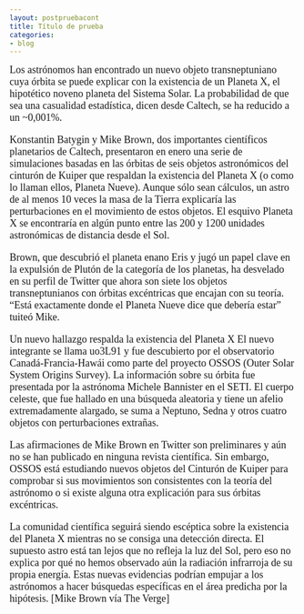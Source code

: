 ```yaml
---
layout: postpruebacont
title: Título de prueba
categories:
- blog
---
```


<font face="Times New Roman" font size="4"> <p>Los astrónomos han encontrado un nuevo objeto transneptuniano cuya órbita se puede explicar con la existencia de un Planeta X, el hipotético noveno planeta del Sistema Solar. La probabilidad de que sea una casualidad estadística, dicen desde Caltech, se ha reducido a un ~0,001%.</p>



<p>Konstantin Batygin y Mike Brown, dos importantes científicos planetarios de Caltech, presentaron en enero una serie de simulaciones basadas en las órbitas de seis objetos astronómicos del cinturón de Kuiper que respaldan la existencia del Planeta X (o como lo llaman ellos, Planeta Nueve). Aunque sólo sean cálculos, un astro de al menos 10 veces la masa de la Tierra explicaría las perturbaciones en el movimiento de estos objetos. El esquivo Planeta X se encontraría en algún punto entre las 200 y 1200 unidades astronómicas de distancia desde el Sol.</p>

<p>Brown, que descubrió el planeta enano Eris y jugó un papel clave en la expulsión de Plutón de la categoría de los planetas, ha desvelado en su perfil de Twitter que ahora son siete los objetos transneptunianos con órbitas excéntricas que encajan con su teoría. “Está exactamente donde el Planeta Nueve dice que debería estar” tuiteó Mike.</p>

Un nuevo hallazgo respalda la existencia del Planeta X
El nuevo integrante se llama uo3L91 y fue descubierto por el observatorio Canadá-Francia-Hawái como parte del proyecto OSSOS (Outer Solar System Origins Survey). La información sobre su órbita fue presentada por la astrónoma Michele Bannister en el SETI. El cuerpo celeste, que fue hallado en una búsqueda aleatoria y tiene un afelio extremadamente alargado, se suma a Neptuno, Sedna y otros cuatro objetos con perturbaciones extrañas.

Las afirmaciones de Mike Brown en Twitter son preliminares y aún no se han publicado en ninguna revista científica. Sin embargo, OSSOS está estudiando nuevos objetos del Cinturón de Kuiper para comprobar si sus movimientos son consistentes con la teoría del astrónomo o si existe alguna otra explicación para sus órbitas excéntricas.

La comunidad científica seguirá siendo escéptica sobre la existencia del Planeta X mientras no se consiga una detección directa. El supuesto astro está tan lejos que no refleja la luz del Sol, pero eso no explica por qué no hemos observado aún la radiación infrarroja de su propia energía. Estas nuevas evidencias podrían empujar a los astrónomos a hacer búsquedas específicas en el área predicha por la hipótesis. [Mike Brown vía The Verge] </font>
